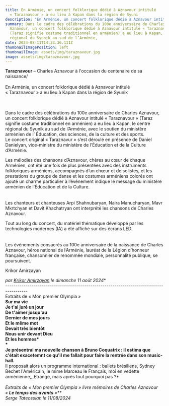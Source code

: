 ```yaml
---
title: En Arménie, un concert folklorique dédié à Aznavour intitulé
  « Taraznavour » a eu lieu à Kapan dans la région de Syuni
description: "En Arménie, un concert folklorique dédié à Aznavour intitulé « Taraznavour » "
summary: Dans le cadre des célébrations du 100e anniversaire de Charles
  Aznavour, un concert folklorique dédié à Aznavour intitulé « Taraznavour »
  (Taraz signifie costume traditionnel en arménien) a eu lieu à Kapan, le centre
  régional du Syunik au sud de l’Arménie,
date: 2024-08-11T14:33:36.111Z
thumbnailImagePosition: left
thumbnailImage: assets/img/taraznavour.jpg
image: assets/img/taraznavour.jpg
---
```

**Taraznavour** – Charles Aznavour à l'occasion du centenaire de sa naissance/\
\
En Arménie, un concert folklorique dédié à Aznavour intitulé « Taraznavour » a eu lieu à Kapan dans la région de Syunik

\
\
Dans le cadre des célébrations du 100e anniversaire de Charles Aznavour, un concert folklorique dédié à Aznavour intitulé « Taraznavour » (Taraz signifie costume traditionnel en arménien) a eu lieu à Kapan, le centre régional du Syunik au sud de l’Arménie, avec le soutien du ministère arménien de l’ Éducation, des sciences, de la culture et des sports.\
Le concert original « Taraznavur » s’est déroulé en présence de Daniel Danielyan, vice-ministre du ministère de l’Éducation et de la Culture d’Arménie.

Les mélodies des chansons d’Aznavour, chères au cœur de chaque Arménien, ont été une fois de plus présentées avec des instruments folkloriques arméniens, accompagnés d’un chœur et de solistes, et les prestations du groupe de danse et les costumes arméniens colorés ont ajouté un charme particulier à l’événement indique le message du ministère arménien de l’Éducation et de la Culture.\
\
\
Les chanteurs et chanteuses Arpi Shahnubaryan, Naira Manucharyan, Mavr Mkrtchyan et Davit Khachatryan ont interprété les chansons de Charles Aznavour.

Tout au long du concert, du matériel thématique développé par les technologies modernes (IA) a été affiché sur des écrans LED.\
\
\
Les événements consacrés au 100e anniversaire de la naissance de Charles Aznavour, héros national de l’Arménie, lauréat de la Légion d’honneur française, chansonnier de renommée mondiale, personnalité publique, se poursuivent.

Krikor Amirzayan

*par [Krikor Amirzayan](https://www.armenews.com/spip.php?page=auteur&id_auteur=33) le dimanche 11 août 2024**\
-----------------------------------------------------------------------------------------\
Extraits de « Mon premier Olympia »**\
Sur ma vie\
Je t'ai juré un jour\
De t'aimer jusqu'au\
Dernier de mes jours\
Et le même mot\
Devait très bientôt\
Nous unir devant Dieu\
Et les hommes*\
*\
Je présentrai ma nouvelle chanson à Bruno Coquatrix : il estima que c'était exacetemnt ce qu'il me fallait pour faire la rentrée dans son music-hall.**\
Il proposait alors un programme international : ballets brésiliens, Sydney Bechet l'Américain, le mime Marceau le Français, moi en vedette arménienne,,,Etrange, mais après tout pourquoi pas ?*\
*\
Extraits de « Mon premier Olympia » livre mémoires de Charles Aznavour\
« **Le temps des avants** »**\
Serge Tateossian le 11/08/2024*